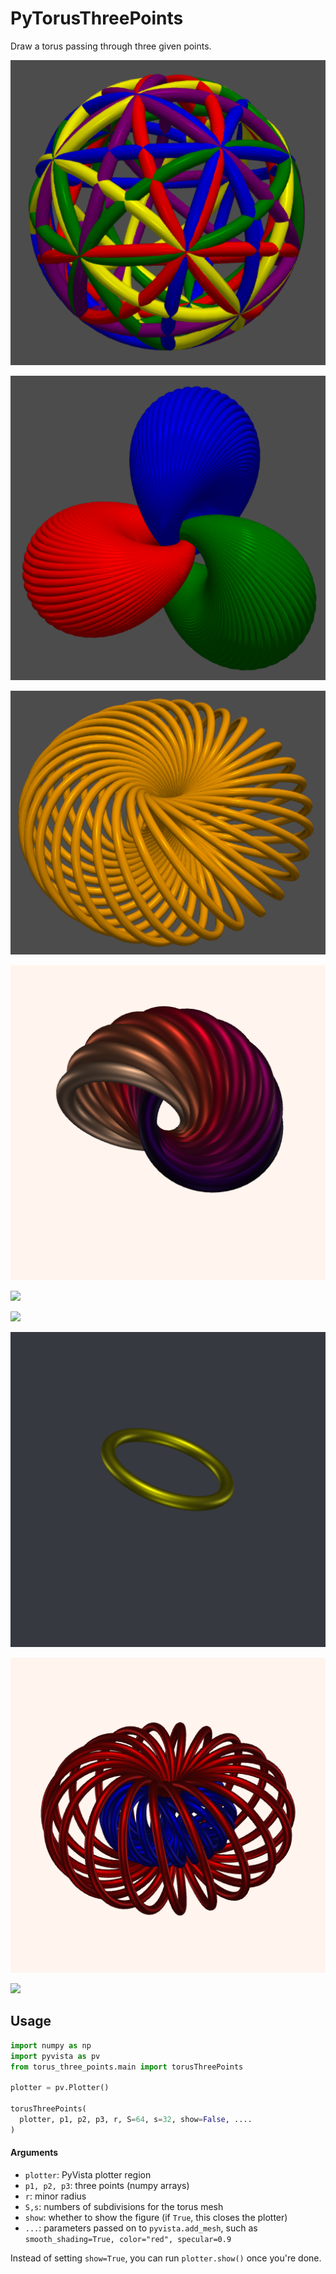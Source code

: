 # PyTorusThreePoints

Draw a torus passing through three given points.

![](https://github.com/stla/PyTorusThreePoints/raw/main/examples/example2.png)

![](https://github.com/stla/PyTorusThreePoints/raw/main/examples/example3.png)

![](https://github.com/stla/PyTorusThreePoints/raw/main/examples/example4.png)

![](https://github.com/stla/PyTorusThreePoints/raw/main/examples/HopfFibration.png)

![](https://github.com/stla/PyTorusThreePoints/raw/main/examples/HopfGreatCircle.gif)

![](https://github.com/stla/PyTorusThreePoints/raw/main/examples/CliffordCircles.gif)

![](https://github.com/stla/PyTorusThreePoints/raw/main/examples/VillarceauCircles.gif)

![](https://github.com/stla/PyTorusThreePoints/raw/main/examples/NestedCliffordCircles.gif)

![](https://github.com/stla/PyTorusThreePoints/raw/main/examples/TwistedAstroidalClifford.gif)


## Usage

```python
import numpy as np
import pyvista as pv
from torus_three_points.main import torusThreePoints

plotter = pv.Plotter()

torusThreePoints(
  plotter, p1, p2, p3, r, S=64, s=32, show=False, ....
)
```

#### Arguments

- `plotter`: PyVista plotter region
- `p1, p2, p3`: three points (numpy arrays)
- `r`: minor radius
- `S,s`: numbers of subdivisions for the torus mesh
- `show`: whether to show the figure (if `True`, this closes the plotter)
- `...`: parameters passed on to `pyvista.add_mesh`, such as `smooth_shading=True, color="red", specular=0.9`

Instead of setting `show=True`, you can run `plotter.show()` once you're done.
